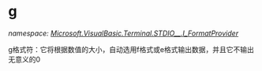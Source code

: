﻿
# g
_namespace: [Microsoft.VisualBasic.Terminal.STDIO__.I_FormatProvider](N-Microsoft.VisualBasic.Terminal.STDIO__.I_FormatProvider.md)_

g格式符：它将根据数值的大小，自动选用f格式或e格式输出数据，并且它不输出无意义的0




